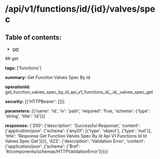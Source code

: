 # /api/v1/functions/id/{id}/valves/spec

## Table of contents:
- [get](#get)

<a name="get" />
## get

**tags:** ['functions']

**summary:** Get Function Valves Spec By Id

**operationId:** get_function_valves_spec_by_id_api_v1_functions_id__id__valves_spec_get

**security:** [{'HTTPBearer': []}]

**parameters:** [{'name': 'id', 'in': 'path', 'required': True, 'schema': {'type': 'string', 'title': 'Id'}}]

**responses:** {'200': {'description': 'Successful Response', 'content': {'application/json': {'schema': {'anyOf': [{'type': 'object'}, {'type': 'null'}], 'title': 'Response Get Function Valves Spec By Id Api V1 Functions Id  Id  Valves Spec Get'}}}}, '422': {'description': 'Validation Error', 'content': {'application/json': {'schema': {'$ref': '#/components/schemas/HTTPValidationError'}}}}}

